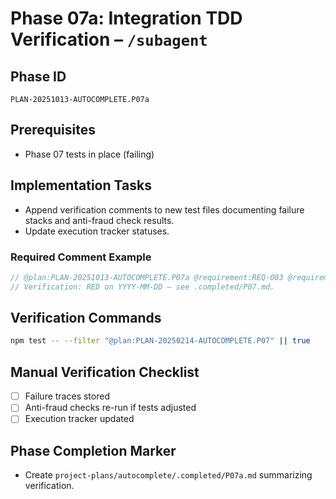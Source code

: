# Phase 07a: Integration TDD Verification – `/subagent`

## Phase ID
`PLAN-20251013-AUTOCOMPLETE.P07a`

## Prerequisites
- Phase 07 tests in place (failing)

## Implementation Tasks
- Append verification comments to new test files documenting failure stacks and anti-fraud check results.
- Update execution tracker statuses.

### Required Comment Example
```typescript
// @plan:PLAN-20251013-AUTOCOMPLETE.P07a @requirement:REQ-003 @requirement:REQ-004 @requirement:REQ-005
// Verification: RED on YYYY-MM-DD – see .completed/P07.md.
```

## Verification Commands

```bash
npm test -- --filter "@plan:PLAN-20250214-AUTOCOMPLETE.P07" || true
```

## Manual Verification Checklist
- [ ] Failure traces stored
- [ ] Anti-fraud checks re-run if tests adjusted
- [ ] Execution tracker updated

## Phase Completion Marker
- Create `project-plans/autocomplete/.completed/P07a.md` summarizing verification.
